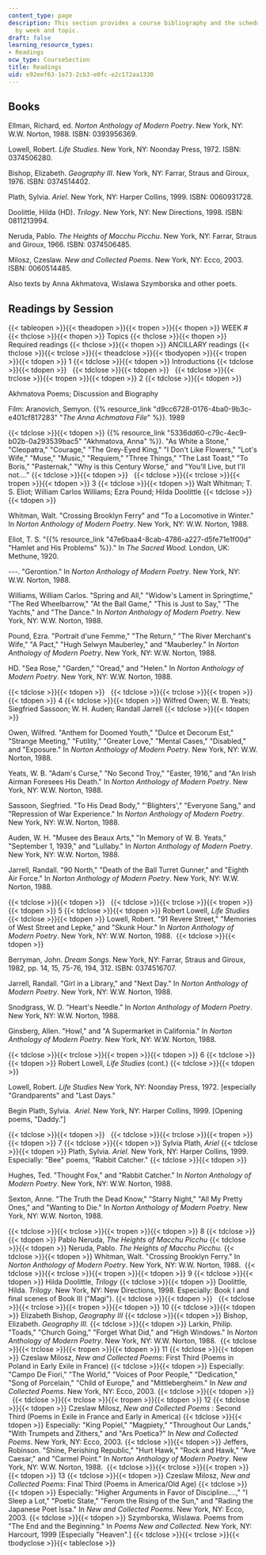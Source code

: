 ```yaml
---
content_type: page
description: This section provides a course bibliography and the schedule of readings
  by week and topic.
draft: false
learning_resource_types:
- Readings
ocw_type: CourseSection
title: Readings
uid: e92eef63-1e73-2cb3-e0fc-e2c172aa1330
---
```

## Books

Ellman, Richard, ed. *Norton Anthology of Modern Poetry*. New York, NY: W.W. Norton, 1988. ISBN: 0393956369.

Lowell, Robert. *Life Studies*. New York, NY: Noonday Press, 1972. ISBN: 0374506280.

Bishop, Elizabeth. *Geography III*. New York, NY: Farrar, Straus and Giroux, 1976. ISBN: 0374514402.

Plath, Sylvia. *Ariel*. New York, NY: Harper Collins, 1999. ISBN: 0060931728.

Doolittle, Hilda (HD). *Trilogy*. New York, NY: New Directions, 1998. ISBN: 0811213994.

Neruda, Pablo. *The Heights of Macchu Picchu*. New York, NY: Farrar, Straus and Giroux, 1966. ISBN: 0374506485.

Milosz, Czeslaw. *New and Collected Poems*. New York, NY: Ecco, 2003. ISBN: 0060514485.

Also texts by Anna Akhmatova, Wislawa Szymborska and other poets.

## Readings by Session

{{< tableopen >}}{{< theadopen >}}{{< tropen >}}{{< thopen >}}
WEEK #
{{< thclose >}}{{< thopen >}}
Topics
{{< thclose >}}{{< thopen >}}
Required readings
{{< thclose >}}{{< thopen >}}
ANCILLARY readings
{{< thclose >}}{{< trclose >}}{{< theadclose >}}{{< tbodyopen >}}{{< tropen >}}{{< tdopen >}}
1
{{< tdclose >}}{{< tdopen >}}
Introductions
{{< tdclose >}}{{< tdopen >}}
 
{{< tdclose >}}{{< tdopen >}}
 
{{< tdclose >}}{{< trclose >}}{{< tropen >}}{{< tdopen >}}
2
{{< tdclose >}}{{< tdopen >}}

Akhmatova Poems; Discussion and Biography

Film: Aranovich, Semyon. {{% resource_link "d9cc6728-0176-4ba0-9b3c-e401cf817283" "*The Anna Achmatova File*" %}}*.* 1989

{{< tdclose >}}{{< tdopen >}}
{{% resource_link "5336dd60-c79c-4ec9-b02b-0a293539bac5" "Akhmatova, Anna" %}}. "As White a Stone," "Cleopatra," "Courage," "The Grey-Eyed King," "I Don't Like Flowers," "Lot's Wife," "Muse," "Music," "Requiem," "Three Things," "The Last Toast," "To Boris," "Pasternak," "Why is this Century Worse," and "You'll Live, but I'll not…."
{{< tdclose >}}{{< tdopen >}}
 
{{< tdclose >}}{{< trclose >}}{{< tropen >}}{{< tdopen >}}
3
{{< tdclose >}}{{< tdopen >}}
Walt Whitman; T. S. Eliot; William Carlos Williams; Ezra Pound; Hilda Doolittle
{{< tdclose >}}{{< tdopen >}}

Whitman, Walt. "Crossing Brooklyn Ferry" and "To a Locomotive in Winter." In *Norton Anthology of Modern Poetry*. New York, NY: W.W. Norton, 1988. 

Eliot, T. S. "{{% resource_link "47e6baa4-8cab-4786-a227-d5fe71e1f00d" "Hamlet and His Problems" %}}." In *The Sacred Wood.* London, UK: Methune, 1920.

\---. "Gerontion." In *Norton Anthology of Modern Poetry*. New York, NY: W.W. Norton, 1988. 

Williams, William Carlos. "Spring and All," "Widow's Lament in Springtime," "The Red Wheelbarrow," "At the Ball Game," "This is Just to Say," "The Yachts," and "The Dance." In *Norton Anthology of Modern Poetry*. New York, NY: W.W. Norton, 1988. 

Pound, Ezra. "Portrait d'une Femme," "The Return," "The River Merchant's Wife," "A Pact," "Hugh Selwyn Mauberley," and "Mauberley." In *Norton Anthology of Modern Poetry*. New York, NY: W.W. Norton, 1988. 

HD. "Sea Rose," "Garden," "Oread," and "Helen." In *Norton Anthology of Modern Poetry*. New York, NY: W.W. Norton, 1988. 

{{< tdclose >}}{{< tdopen >}}
 
{{< tdclose >}}{{< trclose >}}{{< tropen >}}{{< tdopen >}}
4
{{< tdclose >}}{{< tdopen >}}
Wilfred Owen; W. B. Yeats; Siegfried Sassoon; W. H. Auden; Randall Jarrell
{{< tdclose >}}{{< tdopen >}}

Owen, Wilfred. "Anthem for Doomed Youth," "Dulce et Decorum Est," "Strange Meeting," "Futility," "Greater Love," "Mental Cases," "Disabled," and "Exposure." In *Norton Anthology of Modern Poetry*. New York, NY: W.W. Norton, 1988. 

Yeats, W. B. "Adam's Curse," "No Second Troy," "Easter, 1916," and "An Irish Airman Foresees His Death." In *Norton Anthology of Modern Poetry*. New York, NY: W.W. Norton, 1988. 

Sassoon, Siegfried. "To His Dead Body," "'Blighters'," "Everyone Sang," and "Repression of War Experience." In *Norton Anthology of Modern Poetry*. New York, NY: W.W. Norton, 1988. 

Auden, W. H. "Musee des Beaux Arts," "In Memory of W. B. Yeats," "September 1, 1939," and "Lullaby." In *Norton Anthology of Modern Poetry*. New York, NY: W.W. Norton, 1988. 

Jarrell, Randall. "90 North," "Death of the Ball Turret Gunner," and "Eighth Air Force." In *Norton Anthology of Modern Poetry*. New York, NY: W.W. Norton, 1988. 

{{< tdclose >}}{{< tdopen >}}
 
{{< tdclose >}}{{< trclose >}}{{< tropen >}}{{< tdopen >}}
5
{{< tdclose >}}{{< tdopen >}}
Robert Lowell, *Life Studies*
{{< tdclose >}}{{< tdopen >}}
Lowell, Robert. "91 Revere Street," "Memories of West Street and Lepke," and "Skunk Hour." In *Norton Anthology of Modern Poetry*. New York, NY: W.W. Norton, 1988. 
{{< tdclose >}}{{< tdopen >}}

Berryman, John. *Dream Songs*. New York, NY: Farrar, Straus and Giroux, 1982, pp. 14, 15, 75-76, 194, 312. ISBN: 0374516707.

Jarrell, Randall. "Girl in a Library," and "Next Day." In *Norton Anthology of Modern Poetry*. New York, NY: W.W. Norton, 1988. 

Snodgrass, W. D. "Heart's Needle." In *Norton Anthology of Modern Poetry*. New York, NY: W.W. Norton, 1988. 

Ginsberg, Allen. "Howl," and "A Supermarket in California." In *Norton Anthology of Modern Poetry*. New York, NY: W.W. Norton, 1988. 

{{< tdclose >}}{{< trclose >}}{{< tropen >}}{{< tdopen >}}
6
{{< tdclose >}}{{< tdopen >}}
Robert Lowell, *Life Studies* (cont.)
{{< tdclose >}}{{< tdopen >}}

Lowell, Robert. *Life Studies* New York, NY: Noonday Press, 1972. \[especially "Grandparents" and "Last Days."

Begin Plath, Sylvia.  *Ariel.* New York, NY: Harper Collins, 1999. \[Opening poems, "Daddy."\]

{{< tdclose >}}{{< tdopen >}}
 
{{< tdclose >}}{{< trclose >}}{{< tropen >}}{{< tdopen >}}
7
{{< tdclose >}}{{< tdopen >}}
Sylvia Plath, *Ariel*
{{< tdclose >}}{{< tdopen >}}
Plath, Sylvia. *Ariel.* New York, NY: Harper Collins, 1999. Especially: "Bee" poems, "Rabbit Catcher."
{{< tdclose >}}{{< tdopen >}}

Hughes, Ted. "Thought Fox," and "Rabbit Catcher." In *Norton Anthology of Modern Poetry*. New York, NY: W.W. Norton, 1988. 

Sexton, Anne. "The Truth the Dead Know," "Starry Night," "All My Pretty Ones," and "Wanting to Die." In *Norton Anthology of Modern Poetry*. New York, NY: W.W. Norton, 1988. 

{{< tdclose >}}{{< trclose >}}{{< tropen >}}{{< tdopen >}}
8
{{< tdclose >}}{{< tdopen >}}
Pablo Neruda, *The Heights of Macchu Picchu*
{{< tdclose >}}{{< tdopen >}}
Neruda, Pablo. *The Heights of Macchu Picchu.*
{{< tdclose >}}{{< tdopen >}}
Whitman, Walt. "Crossing Brooklyn Ferry." In *Norton Anthology of Modern Poetry*. New York, NY: W.W. Norton, 1988. 
{{< tdclose >}}{{< trclose >}}{{< tropen >}}{{< tdopen >}}
9
{{< tdclose >}}{{< tdopen >}}
Hilda Doolittle, *Trilogy*
{{< tdclose >}}{{< tdopen >}}
Doolittle, Hilda. *Trilogy*. New York, NY: New Directions, 1998. Especially: Book I and final scenes of Book III ("Magi").
{{< tdclose >}}{{< tdopen >}}
 
{{< tdclose >}}{{< trclose >}}{{< tropen >}}{{< tdopen >}}
10
{{< tdclose >}}{{< tdopen >}}
Elizabeth Bishop, *Geography III*
{{< tdclose >}}{{< tdopen >}}
Bishop, Elizabeth. *Geography III.*
{{< tdclose >}}{{< tdopen >}}
Larkin, Philip. "Toads," "Church Going," "Forget What Did," and "High Windows." In *Norton Anthology of Modern Poetry*. New York, NY: W.W. Norton, 1988. 
{{< tdclose >}}{{< trclose >}}{{< tropen >}}{{< tdopen >}}
11
{{< tdclose >}}{{< tdopen >}}
Czeslaw Milosz, *New and Collected Poems*: First Third (Poems in Poland in Early Exile in France)
{{< tdclose >}}{{< tdopen >}}
Especially: "Campo De Fiori," "The World," "Voices of Poor People," "Dedication," "Song of Porcelain," "Child of Europe," and "Mittlebergheim." In *New and Collected Poems*. New York, NY: Ecco, 2003.
{{< tdclose >}}{{< tdopen >}}
 
{{< tdclose >}}{{< trclose >}}{{< tropen >}}{{< tdopen >}}
12
{{< tdclose >}}{{< tdopen >}}
Czeslaw Milosz, *New and Collected Poems* : Second Third (Poems in Exile in France and Early in America)
{{< tdclose >}}{{< tdopen >}}
Especially: "King Popiel," "Magpiety," "Throughout Our Lands," "With Trumpets and Zithers," and "Ars Poetica?" In *New and Collected Poems*. New York, NY: Ecco, 2003.
{{< tdclose >}}{{< tdopen >}}
Jeffers, Robinson. "Shine, Perishing Republic," "Hurt Hawk," "Rock and Hawk," "Ave Caesar," and "Carmel Point." In *Norton Anthology of Modern Poetry*. New York, NY: W.W. Norton, 1988. 
{{< tdclose >}}{{< trclose >}}{{< tropen >}}{{< tdopen >}}
13
{{< tdclose >}}{{< tdopen >}}
Czeslaw Milosz, *New and Collected Poems*: Final Third (Poems in America/Old Age)
{{< tdclose >}}{{< tdopen >}}
Especially: "Higher Arguments in Favor of Discipline….," "I Sleep a Lot," "Poetic State," "Ferom the Rising of the Sun," and "Rading the Japanese Poet Issa." In *New and Collected Poems*. New York, NY: Ecco, 2003.
{{< tdclose >}}{{< tdopen >}}
Szymborska, Wislawa. Poems from "The End and the Beginning." In *Poems New and Collected.* New York, NY: Harcourt, 1999 \[Especially "Heaven".\]
{{< tdclose >}}{{< trclose >}}{{< tbodyclose >}}{{< tableclose >}}